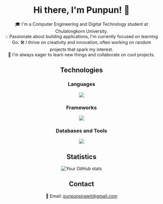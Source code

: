 <div align="center">
    
# Hi there, I'm Punpun! 👋

🎓  I'm a Computer Engineering and Digital Technology student at Chulalongkorn University.  
💡  Passionate about building applications, I'm currently focused on learning Go.
🛠️  I thrive on creativity and innovation, often working on random projects that spark my interest.  
🌱  I'm always eager to learn new things and collaborate on cool projects.

## Technologies

### Languages
<a href="https://skillicons.dev">
    <img src="https://skillicons.dev/icons?i=js,ts,go" />
</a>

### Frameworks
<a href="https://skillicons.dev">
    <img src="https://skillicons.dev/icons?i=react,next,tailwind,express" />
</a>

### Databases and Tools
<a href="https://skillicons.dev">
    <img src="https://skillicons.dev/icons?i=postgres,mongodb,prisma,postman,docker,git" />
</a>

## Statistics
![Your GitHub stats](https://github-readme-stats.vercel.app/api?username=punchanabu&show_icons=true)

## Contact
📧 Email: punpunsirawit@gmail.com

</div>
